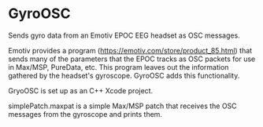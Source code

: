 # GyroOSC
Sends gyro data from an Emotiv EPOC EEG headset as OSC messages.

Emotiv provides a program (https://emotiv.com/store/product_85.html) that sends many of the parameters that the EPOC tracks as OSC packets for use in Max/MSP, PureData, etc. This program leaves out the information gathered by the headset's gyroscope. GyroOSC adds this functionality.

GryoOSC is set up as an C++ Xcode project.

simplePatch.maxpat is a simple Max/MSP patch that receives the OSC messages from the gyroscope and prints them.
